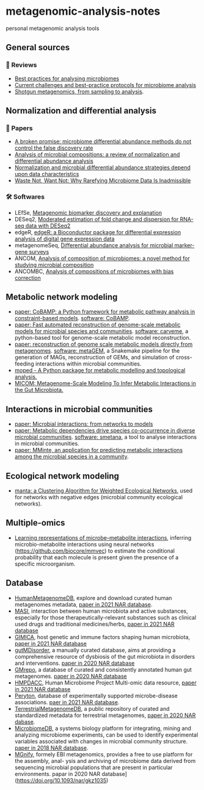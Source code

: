 # metagenomic-analysis-notes

personal metagenomic analysis tools

## General sources

### :book: Reviews 

* [Best practices for analysing microbiomes](https://doi.org/10.1038/s41579-018-0029-9)
* [Current challenges and best-practice protocols for microbiome analysis](https://doi.org/10.1093/bib/bbz155)
* [Shotgun metagenomics, from sampling to analysis](https://doi.org/10.1038/nbt.3935).

## Normalization and differential analysis

### :book: Papers

* [A broken promise: microbiome differential abundance methods do not control 
  the false discovery rate](https://doi.org/10.1093/bib/bbx104)
* [Analysis of microbial compositions: a review of normalization and 
  differential abundance analysis](https://doi.org/10.1038/s41522-020-00160-w)
* [Normalization and microbial differential abundance strategies depend upon 
  data characteristics](https://doi.org/10.1186/s40168-017-0237-y)
* [Waste Not, Want Not: Why Rarefying Microbiome Data Is 
  Inadmissible](https://journals.plos.org/ploscompbiol/article?id=10.1371/journal.pcbi.1003531)

### :hammer_and_wrench: Softwares

* LEfSe, [Metagenomic biomarker discovery and explanation](https://doi.org/10.1186/gb-2011-12-6-r60)
* DESeq2, [Moderated estimation of fold change and dispersion for RNA-seq data with DESeq2](https://doi.org/10.1186/s13059-014-0550-8)
* edgeR, [edgeR: a Bioconductor package for differential expression analysis of digital gene expression data](https://doi.org/10.1093/bioinformatics/btp616)
* metagenomeSeq, [Differential abundance analysis for microbial marker-gene surveys](https://doi.org/10.1038/nmeth.2658)
* ANCOM, [Analysis of composition of microbiomes: a novel method for studying microbial composition](https://www.tandfonline.com/doi/full/10.3402/mehd.v26.27663)
* ANCOMBC, [Analysis of compositions of microbiomes with bias correction](https://www.nature.com/articles/s41467-020-17041-7)

## Metabolic network modeling

* [paper: CoBAMP: a Python framework for metabolic pathway analysis in 
  constraint-based models](https://doi.org/10.1093/bioinformatics/btz598).
  [software: CoBAMP](https://github.com/BioSystemsUM/cobamp). 
* [paper: Fast automated reconstruction of genome-scale metabolic models for 
  microbial species and communities](https://doi.org/10.1093/nar/gky537).
  [software: carveme](https://github.com/cdanielmachado/carveme), a 
  python-based tool for genome-scale metabolic model reconstruction.
* [paper: reconstruction of genome scale metabolic models directly from 
  metagenomes](https://www.biorxiv.org/content/10.1101/2020.12.31.424982v1).
  [software: metaGEM](https://github.com/franciscozorrilla/metaGEM), a 
  Snakemake pipeline for the generation of MAGs, reconstruction of GEMs, and 
  simulation of cross-feeding interactions within microbial communities.
* [moped - A Python package for metabolic modelling and topological 
  analysis.](https://www.biorxiv.org/content/10.1101/2020.12.04.411512v1)
* [MICOM: Metagenome-Scale Modeling To Infer Metabolic Interactions in the 
  Gut Microbiota.](https://msystems.asm.org/content/5/1/e00606-19.abstract)

## Interactions in microbial communities

* [paper: Microbial interactions: from networks to 
  models](https://www.nature.com/articles/nrmicro2832)
* [paper: Metabolic dependencies drive species co-occurrence in diverse 
  microbial communities](https://doi.org/10.1073/pnas.1421834112). 
  [software: smetana](https://github.com/cdanielmachado/smetana), a tool to 
  analyse interactions in microbial communities.
* [paper: MMinte, an application for predicting metabolic interactions 
  among the microbial species in a community](https://doi.org/10.1186/s12859-016-1230-3).

## Ecological network modeling

* [manta: a Clustering Algorithm for Weighted Ecological 
  Networks](https://msystems.asm.org/content/5/1/e00903-19), used for
  networks with negative edges (microbial community ecological networks). 


## Multiple-omics

* [Learning representations of microbe–metabolite 
  interactions](https://www.nature.com/articles/s41592-019-0616-3), 
  inferring microbio-metabolite interactions using neural networks 
  (https://github.com/biocore/mmvec) to estimate the conditional
  probability that each molecule is present given the presence of a
  specific microorganism.

## Database

* [HumanMetagenomeDB](https://webapp.ufz.de/hmgdb/), explore and download 
  curated human metagenomes metadata, [paper in 2021 NAR 
  database](https://doi.org/10.1093/nar/gkaa1031).
* [MASI](http://www.aiddlab.com/MASI/index.html), interaction between 
  human microbiota and active substances, especially for those
  therapeutically-relevant substances such as clinical used drugs and 
  traditional medicines/herbs, [paper in 2021 NAR 
  database](https://doi.org/10.1093/nar/gkaa924)
* [GIMICA](https://idrblab.org/gimica/), host genetic and immune factors 
  shaping human microbiota, [paper in 2021 NAR 
  database](https://doi.org/10.1093/nar/gkaa851)
* [gutMDisorder](http://bio-annotation.cn/gutMDisorder), a manually 
  curated database, aims at providing a comprehensive resource of dysbiosis 
  of the gut microbiota in disorders and interventions. [paper in 2020 NAR 
  database](https://doi.org/10.1093/nar/gkz843)
* [GMrepo](https://gmrepo.humangut.info/),  a database of curated and
  consistently annotated human gut metagenomes. [paper in 2020 NAR 
  database](https://doi.org/10.1093/nar/gkz764)
* [HMPDACC](https://portal.hmpdacc.org/), Human Microbiome Project
  Multi-omic data resource, [paper in 2021 NAR 
  database](https://doi.org/10.1093/nar/gkaa996)
* [Peryton](https://dianalab.e-ce.uth.gr/peryton), database of 
  experimentally supported microbe-disease associations. [paer in 2021 NAR
  database](https://doi.org/10.1093/nar/gkaa902).
* [TerrestrialMetagenomeDB](https://webapp.ufz.de/tmdb), a public
  repository of curated and standardized metadata for terrestrial
  metagenomes, [paper in 2020 NAR dabase](https://doi.org/10.1093/nar/gkz994).
* [MicrobiomeDB](https://microbiomedb.org/), a systems biology platform for
  integrating, mining and analyzing microbiome experiments, can be used to
  identify experimental variables associated with changes in microbial 
  community structure. [paper in 2018 NAR database](https://doi.org/10.1093/nar/gkx1027).
* [MGnify](https://www.ebi.ac.uk/metagenomics/), formely EBI metagenomics, 
  provides a free to use platform for the assembly, anal- ysis and
  archiving of microbiome data derived from sequencing microbial
  populations that are present in particular environments. papar in 
  2020 NAR database](https://doi.org/10.1093/nar/gkz1035)
